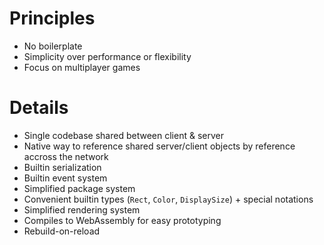 # Principles

- No boilerplate
- Simplicity over performance or flexibility
- Focus on multiplayer games

# Details

- Single codebase shared between client & server
- Native way to reference shared server/client objects by reference accross the network
- Builtin serialization
- Builtin event system
- Simplified package system
- Convenient builtin types (`Rect`, `Color`, `DisplaySize`) + special notations
- Simplified rendering system
- Compiles to WebAssembly for easy prototyping
- Rebuild-on-reload